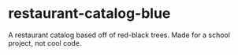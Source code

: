 # restaurant-catalog-blue
A restaurant catalog based off of red-black trees. Made for a school project, not cool code.
